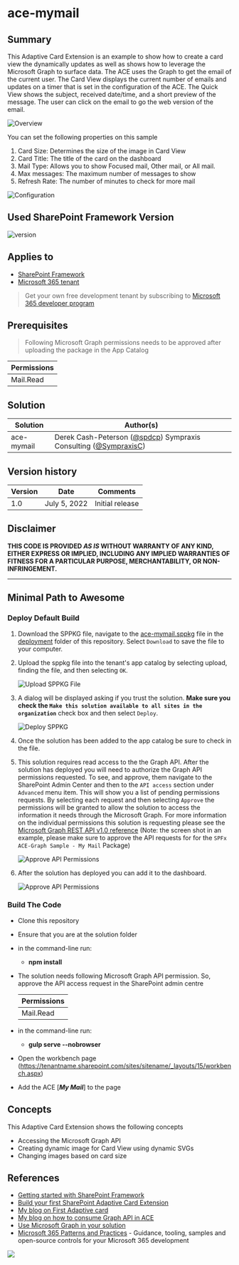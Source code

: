 # ace-mymail

## Summary

This Adaptive Card Extension is an example to show how to create a card view the dynamically updates as well as shows how to leverage the Microsoft Graph to surface data. The ACE uses the Graph to get the email of the current user. The Card View displays the current number of emails and updates on a timer that is set in the configuration of the ACE. The Quick View shows the subject, received date/time, and a short preview of the message. The user can click on the email to go the web version of the email.

![Overview](./assets/ace-cardviews.png)

You can set the following properties on this sample

1. Card Size: Determines the size of the image in Card View
1. Card Title: The title of the card on the dashboard
1. Mail Type: Allows you to show Focused mail, Other mail, or All mail.
1. Max messages: The maximum number of messages to show
1. Refresh Rate: The number of minutes to check for more mail

![Configuration](./assets/aceconfig.png)

## Used SharePoint Framework Version

![version](https://img.shields.io/badge/version-1.14-green.svg)

## Applies to

- [SharePoint Framework](https://aka.ms/spfx)
- [Microsoft 365 tenant](https://docs.microsoft.com/en-us/sharepoint/dev/spfx/set-up-your-developer-tenant)

> Get your own free development tenant by subscribing to [Microsoft 365 developer program](http://aka.ms/o365devprogram)

## Prerequisites

> Following Microsoft Graph permissions needs to be approved after uploading the package in the App Catalog

| Permissions         |
|---------------------|
| Mail.Read           |

## Solution

Solution|Author(s)
--------|---------
ace-mymail | Derek Cash-Peterson ([@spdcp](https://twitter.com/spdcp)) Sympraxis Consulting ([@SympraxisC](https://twitter.com/SympraxisC))

## Version history

Version|Date|Comments
-------|----|--------
1.0|July 5, 2022|Initial release

## Disclaimer

**THIS CODE IS PROVIDED *AS IS* WITHOUT WARRANTY OF ANY KIND, EITHER EXPRESS OR IMPLIED, INCLUDING ANY IMPLIED WARRANTIES OF FITNESS FOR A PARTICULAR PURPOSE, MERCHANTABILITY, OR NON-INFRINGEMENT.**

---

## Minimal Path to Awesome

### Deploy Default Build

1. Download the SPPKG file, navigate to the [ace-mymail.sppkg](./deployment/ace-mymail.sppkg) file in the [deployment](./deployment) folder of this repository. Select `Download` to save the file to your computer.

1. Upload the sppkg file into the tenant's app catalog by selecting upload, finding the file, and then selecting `OK`.

    ![Upload SPPKG File](./assets/uploadsppkg.png)

1. A dialog will be displayed asking if you trust the solution. **Make sure you check the `Make this solution available to all sites in the organization`** check box and then select `Deploy`.

    ![Deploy SPPKG](./assets/deploysppkg.png)

1. Once the solution has been added to the app catalog be sure to check in the file.

1. This solution requires read access to the the Graph API. After the solution has deployed you will need to authorize the Graph API permissions requested. To see, and approve, them navigate to the SharePoint Admin Center and then to the `API access` section under `Advanced` menu item. This will show you a list of pending permissions requests. By selecting each request and then selecting `Approve` the permissions will be granted to allow the solution to access the information it needs through the Microsoft Graph. For more information on the individual permissions this solution is requesting please see the [Microsoft Graph REST API v1.0 reference](https://docs.microsoft.com/en-us/graph/api/overview?toc=.%2Fref%2Ftoc.json&view=graph-rest-1.0) (Note: the screen shot in an example, please make sure to approve the API requests for for the `SPFx ACE-Graph Sample - My Mail` Package)

    ![Approve API Permissions](./assets/approveapipermissions.png)

1. After the solution has deployed you can add it to the dashboard.

    ![Approve API Permissions](./assets/addtodashboard.png)

### Build The Code

- Clone this repository
- Ensure that you are at the solution folder
- in the command-line run:
  - **npm install**
- The solution needs following Microsoft Graph API permission. So, approve the API access request in the SharePoint admin centre

  | Permissions         |
  |---------------------|
  | Mail.Read           |

- in the command-line run:
  - **gulp serve --nobrowser**
- Open the workbench page (<https://tenantname.sharepoint.com/sites/sitename/_layouts/15/workbench.aspx>)
- Add the ACE [***My Mail***] to the page

## Concepts

This Adaptive Card Extension shows the following concepts

- Accessing the Microsoft Graph API
- Creating dynamic image for Card View using dynamic SVGs
- Changing images based on card size

## References

- [Getting started with SharePoint Framework](https://docs.microsoft.com/en-us/sharepoint/dev/spfx/set-up-your-developer-tenant)
- [Build your first SharePoint Adaptive Card Extension](https://docs.microsoft.com/en-us/sharepoint/dev/spfx/viva/get-started/build-first-sharepoint-adaptive-card-extension)
- [My blog on First Adaptive card](https://siddharthvaghasia.com/2021/12/29/create-your-first-adaptive-card-extension-with-spfx/)
- [My blog on how to consume Graph API in ACE](https://siddharthvaghasia.com/2022/01/02/how-to-call-and-show-graph-api-data-in-spfx-ace/)
- [Use Microsoft Graph in your solution](https://docs.microsoft.com/en-us/sharepoint/dev/spfx/web-parts/get-started/using-microsoft-graph-apis)
- [Microsoft 365 Patterns and Practices](https://aka.ms/m365pnp) - Guidance, tooling, samples and open-source controls for your Microsoft 365 development

<img src="https://pnptelemetry.azurewebsites.net/spfx-reference-scenarios/samples/ace-mymail" />
